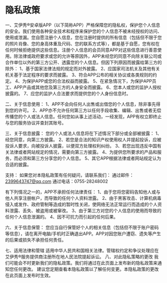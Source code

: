# 隐私政策
一、艾伊秀®安卓版APP（以下简称APP）严格保障您的隐私权，保护您个人信息的安全。我们使用各种安全技术和程序来保护您的个人信息不被未经授权的访问、使用或泄漏。您自愿注册个人信息，您在注册时提供的所有信息（包括但不限于您的照片肖像、您的身高体重及尺码、您的联系方式等），都是基于自愿，您有权在任何时候拒绝提供这些信息。注册个人信息的会员同意APP对这些信息进行善意使用。除法律或政府要求或您的允许等原因外，APP未经您的同意不向除关联公司或合作单位以外的第三方公开、透露您的个人信息。但因下列原因而披露给第三方的除外：
1、基于国家法律法规的规定而对外披露。
2、应国家司法机关及其他有关机关基于法定程序的要求而披露。
3、符合APP公布的相关协议或各类规则的约定。
4、为保护APP或您的合法权益而披露。
5、在紧急情况下，为保护APP员工、APP产品或其他您及第三方的人身安全而披露。
6、您本人或您的监护人授权披露的。
7、应您的监护人合法要求而提供您的个人身份信息时。

二、关于信息使用：
1、APP不会向任何人出售或出借您的个人信息，除非事先得到您的许可。
2、APP亦不允许任何第三方以任何手段收集、编辑、出售或者无偿传播您的个人或法人信息。任何您如从事上述活动，一经发现，APP有权立即终止与您的服务协议并查封其账号。

三、关于信息披露：
您的个人或法人信息将在下述情况下部分或全部被披露：
1、经您同意，向第三方披露。
2、若您是合法的知识产权使用权人并提起投诉，应被投诉人要求，向被投诉人披露，以便双方处理权利纠纷。
3、若您出现违反中国有关法律或者网站规定的情况，需要向第三方披露。
4、为提供您所要求的产品和服务，而必须和第三方分享您的个人信息。
5、其它APP根据法律或者网站规定认为合适的披露。

支持：
    如果您对本隐私政策有任何疑问，请联系我们：
通过邮件：2399643747@qq.com
通过电话：0755-28248002

有下列情况之一的，APP不承担任何法律责任：
1、由于您将您密码告知他人或与他人共享注册帐户，而导致的任何个人资料泄露。
2、由于黑客攻击、计算机病毒侵入或发作、政府管制等造成的暂时性关闭，使网络无法正常运行而造成的个人资料泄露、丢失、被盗用或被窜改。
3、由于第三方对您的个人信息的使用而导致的任何个人信息泄漏的。
4、因不可抗力而引起的任何后果。

六、关于信息保管：
您应当自行保管好个人的相关信息（包括但不限于账户密码等信息），请在离开电脑/手机时正确退出APP。APP对因您账户遭窃、遗失等产生的后果或损失不承担任何责任。

七、适用法律和管辖
适用中华人民共和国相关法律。管辖权约定和争议处理应在艾伊秀®服务提供商注册所在地人民法院提起诉讼。
八、对此隐私策略的更改
我们可能会不时更新我们的隐私政策。我们将通过在此页面上发布新的隐私政策来通知您任何更改。
建议您定期查看本隐私政策以了解任何变更。本隐私政策的更改在此页面上发布时生效。
